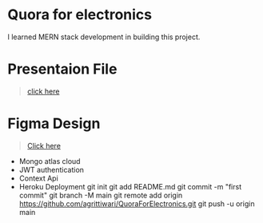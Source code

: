 # Quora for electronics

I learned MERN stack development in building this project.


# Presentaion File
 > [click here](https://docs.google.com/presentation/d/1QxNRlUh3RALrYsXOP_JOLs6eMGf8_pzN/edit?usp=sharing&ouid=116734243043538255049&rtpof=true&sd=true)
# Figma Design
> [Click here](https://www.figma.com/file/5qgpSj2H7XDzoz80TPUece/Untitled?node-id=0%3A1)

* Mongo atlas cloud
* JWT authentication
* Context Api
* Heroku Deployment
git init
git add README.md
git commit -m "first commit"
git branch -M main
git remote add origin https://github.com/agrittiwari/QuoraForElectronics.git
git push -u origin main
